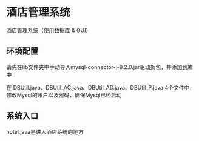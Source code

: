 # 酒店管理系统
酒店管理系统（使用数据库 & GUI）

## 环境配置
请先在lib文件夹中手动导入mysql-connector-j-9.2.0.jar驱动架包，并添加到库中

在
DBUtil.java、DBUtil_AC.java、DBUtil_AD.java、DBUtil_P.java
4个文件中，修改Mysql的账户以及密码，确保Mysql已经启动

## 系统入口
hotel.java是进入酒店系统的地方 